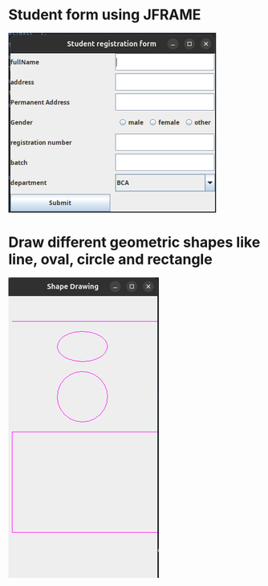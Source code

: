 # Student form using JFRAME
![img_1.png](img_1.png)
# Draw different geometric shapes like line, oval, circle and rectangle
![img_2.png](img_2.png)
